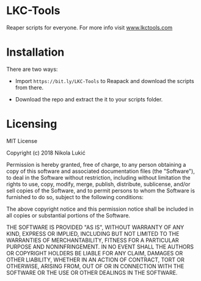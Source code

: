 # LKC-Tools
Reaper scripts for everyone. For more info visit www.lkctools.com

# Installation

There are two ways:

 + Import `https://bit.ly/LKC-Tools` to Reapack and download the scripts from there.

 + Download the repo and extract the it to your scripts folder.




# Licensing
MIT License

Copyright (c) 2018 Nikola Lukić

Permission is hereby granted, free of charge, to any person obtaining a copy
of this software and associated documentation files (the "Software"), to deal
in the Software without restriction, including without limitation the rights
to use, copy, modify, merge, publish, distribute, sublicense, and/or sell
copies of the Software, and to permit persons to whom the Software is
furnished to do so, subject to the following conditions:

The above copyright notice and this permission notice shall be included in all
copies or substantial portions of the Software.

THE SOFTWARE IS PROVIDED "AS IS", WITHOUT WARRANTY OF ANY KIND, EXPRESS OR
IMPLIED, INCLUDING BUT NOT LIMITED TO THE WARRANTIES OF MERCHANTABILITY,
FITNESS FOR A PARTICULAR PURPOSE AND NONINFRINGEMENT. IN NO EVENT SHALL THE
AUTHORS OR COPYRIGHT HOLDERS BE LIABLE FOR ANY CLAIM, DAMAGES OR OTHER
LIABILITY, WHETHER IN AN ACTION OF CONTRACT, TORT OR OTHERWISE, ARISING FROM,
OUT OF OR IN CONNECTION WITH THE SOFTWARE OR THE USE OR OTHER DEALINGS IN THE
SOFTWARE.
